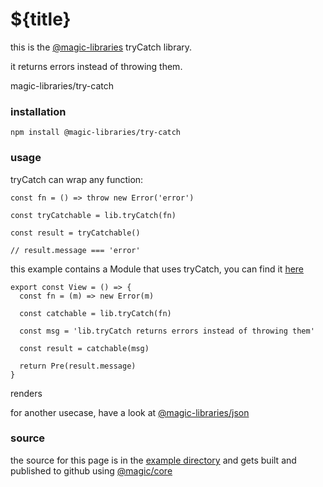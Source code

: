 # ${title}

this is the
[@magic-libraries](https://github.com/magic-libraries)
tryCatch library.

it returns errors instead of throwing them.

<GitBadges>magic-libraries/try-catch</GitBadges>

### installation

`npm install @magic-libraries/try-catch`

### usage

tryCatch can wrap any function:

```
const fn = () => throw new Error('error')

const tryCatchable = lib.tryCatch(fn)

const result = tryCatchable()

// result.message === 'error'
```

this example contains a Module that uses tryCatch,
you can find it
[here](https://github.com/magic-libraries/try-catch/tree/master/example/assets/TryCatch.mjs)

```
export const View = () => {
  const fn = (m) => new Error(m)

  const catchable = lib.tryCatch(fn)

  const msg = 'lib.tryCatch returns errors instead of throwing them'

  const result = catchable(msg)

  return Pre(result.message)
}
```

renders

<TryCatch></TryCatch>

for another usecase,
have a look at [@magic-libraries/json](https://github.com/magic-libraries/json)

### source

the source for this page is in the
[example directory](https://github.com/magic-libraries/try-catch/tree/master/example)
and gets built and published to github using
[@magic/core](https://github.com/magic/core)
